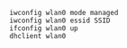 <!-- TITLE: Linux Wireless Connect -->
<!-- SUBTITLE: A quick summary of Linux Wireless Connect -->


```text
iwconfig wlan0 mode managed
iwconfig wlan0 essid SSID
ifconfig wlan0 up
dhclient wlan0
```
